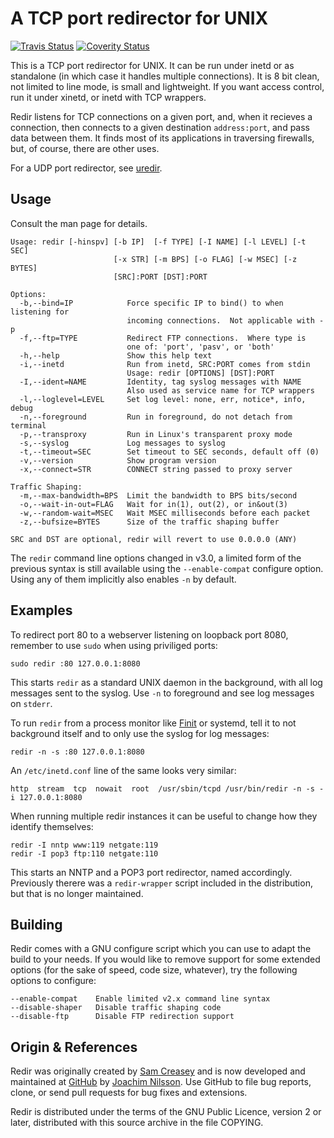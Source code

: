 A TCP port redirector for UNIX
==============================
[![Travis Status][]][Travis] [![Coverity Status]][Coverity Scan]

This is a TCP port redirector for UNIX.  It can be run under inetd or as
standalone (in which case it handles multiple connections).  It is 8 bit
clean, not limited to line mode, is small and lightweight.  If you want
access control, run it under xinetd, or inetd with TCP wrappers.

Redir listens for TCP connections on a given port, and, when it recieves
a connection, then connects to a given destination `address:port`, and
pass data between them.  It finds most of its applications in traversing
firewalls, but, of course, there are other uses.

For a UDP port redirector, see [uredir](https://github.com/troglobit/uredir/).

Usage
-----

Consult the man page for details.

    Usage: redir [-hinspv] [-b IP]  [-f TYPE] [-I NAME] [-l LEVEL] [-t SEC]
                           [-x STR] [-m BPS] [-o FLAG] [-w MSEC] [-z BYTES]
                           [SRC]:PORT [DST]:PORT
    
    Options:
      -b,--bind=IP            Force specific IP to bind() to when listening for
                              incoming connections.  Not applicable with -p
      -f,--ftp=TYPE           Redirect FTP connections.  Where type is
                              one of: 'port', 'pasv', or 'both'
      -h,--help               Show this help text
      -i,--inetd              Run from inetd, SRC:PORT comes from stdin
                              Usage: redir [OPTIONS] [DST]:PORT
      -I,--ident=NAME         Identity, tag syslog messages with NAME
                              Also used as service name for TCP wrappers
      -l,--loglevel=LEVEL     Set log level: none, err, notice*, info, debug
      -n,--foreground         Run in foreground, do not detach from terminal
      -p,--transproxy         Run in Linux's transparent proxy mode
      -s,--syslog             Log messages to syslog
      -t,--timeout=SEC        Set timeout to SEC seconds, default off (0)
      -v,--version            Show program version
      -x,--connect=STR        CONNECT string passed to proxy server
    
    Traffic Shaping:
      -m,--max-bandwidth=BPS  Limit the bandwidth to BPS bits/second
      -o,--wait-in-out=FLAG   Wait for in(1), out(2), or in&out(3)
      -w,--random-wait=MSEC   Wait MSEC milliseconds before each packet
      -z,--bufsize=BYTES      Size of the traffic shaping buffer
    
    SRC and DST are optional, redir will revert to use 0.0.0.0 (ANY)

The `redir` command line options changed  in v3.0, a limited form of the
previous syntax is still available using the `--enable-compat` configure
option.  Using any of them implicitly also enables `-n` by default.


Examples
--------

To redirect port 80 to a webserver listening on loopback port 8080,
remember to use `sudo` when using priviliged ports:

    sudo redir :80 127.0.0.1:8080

This starts `redir` as a standard UNIX daemon in the background, with
all log messages sent to the syslog.  Use `-n` to foreground and see log
messages on `stderr`.

To run `redir` from a process monitor like [Finit][] or systemd, tell it
to not background itself and to only use the syslog for log messages:

    redir -n -s :80 127.0.0.1:8080

An `/etc/inetd.conf` line of the same looks very similar:

    http  stream  tcp  nowait  root  /usr/sbin/tcpd /usr/bin/redir -n -s -i 127.0.0.1:8080

When running multiple redir instances it can be useful to change how
they identify themselves:

    redir -I nntp www:119 netgate:119
    redir -I pop3 ftp:110 netgate:110

This starts an NNTP and a POP3 port redirector, named accordingly.
Previously therere was a `redir-wrapper` script included in the
distribution, but that is no longer maintained.


Building
--------

Redir comes with a  GNU configure script which you can  use to adapt the
build  to your  needs.  If  you would  like to  remove support  for some
extended options (for  the sake of speed, code size,  whatever), try the
following options to configure:

    --enable-compat    Enable limited v2.x command line syntax
    --disable-shaper   Disable traffic shaping code
    --disable-ftp      Disable FTP redirection support


Origin & References
-------------------

Redir was originally created by [Sam Creasey][] and is now developed and
maintained at [GitHub][] by [Joachim Nilsson][].  Use GitHub to file bug
reports, clone, or send pull requests for bug fixes and extensions.

Redir is distributed under the terms of the GNU Public Licence, version
2 or later, distributed with this source archive in the file COPYING.

[Sam Creasey]:     http://sammy.net/~sammy/hacks/
[Joachim Nilsson]: http://troglobit.com
[GitHub]:          https://github.com/troglobit/redir
[Finit]:           https://github.com/troglobit/finit
[Travis]:          https://travis-ci.org/troglobit/redir
[Travis Status]:   https://travis-ci.org/troglobit/redir.png?branch=master
[Coverity Scan]:   https://scan.coverity.com/projects/8740
[Coverity Status]: https://scan.coverity.com/projects/8740/badge.svg
